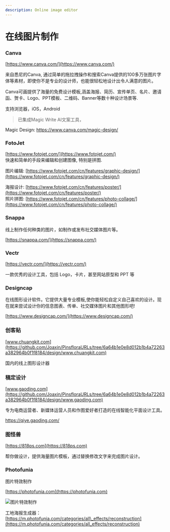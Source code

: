 ```yaml
---
description: Online image editor
---
```


# 在线图片制作

### **Canva**

[https://www.canva.com/](https://www.canva.com/)

来自悉尼的Canva, 通过简单的拖拉拽操作和搜索Canva提供的100多万张图片字体等素材，即使你不是专业的设计师，也能很轻松地设计出令人满意的图片。

Canva可画提供了海量的免费设计模板,涵盖海报、简历、宣传单页、名片、邀请函、贺卡、Logo、PPT模板、二维码、Banner等数十种设计场景等.

支持浏览器，iOS，Android

> 已集成Magic Write AI文案工具，

Magic Design:  https://www.canva.com/magic-design/

### FotoJet

[https://www.fotojet.com/](https://www.fotojet.com/)  
快速和简单的手段来编辑和创建图像, 特别是拼图.

图片编辑: [https://www.fotojet.com/cn/features/graphic-design/](https://www.fotojet.com/cn/features/graphic-design/)

海报设计: [https://www.fotojet.com/cn/features/poster/](https://www.fotojet.com/cn/features/poster/)  
照片拼图:  [https://www.fotojet.com/cn/features/photo-collage/](https://www.fotojet.com/cn/features/photo-collage/)

### Snappa

线上制作任何种类的图片，如制作或发布社交媒体图片等。

[https://snappa.com/](https://snappa.com/)

### Vectr 

[https://vectr.com/](https://vectr.com/)

一款优秀的设计工具，包括 Logo，卡片，甚至网站原型和 PPT 等

### Designcap

在线图形设计软件。它提供大量专业模板,使你能轻松自定义自己喜欢的设计。现在就来尝试设计你的信息图表、传单、社交媒体图片和其他图形吧!

[https://www.designcap.com/](https://www.designcap.com/)

### **创客贴**

[www.chuangkit.com](https://github.com/Joaxin/PinsfloraURLs/tree/6a64b1e0e8d012b1b4a72263a382964b0f1f8184/design/www.chuangkit.com)

国内的线上图形设计器

### **稿定设计**

[www.gaoding.com](https://github.com/Joaxin/PinsfloraURLs/tree/6a64b1e0e8d012b1b4a72263a382964b0f1f8184/design/www.gaoding.com)

专为电商运营者、新媒体运营人员和作图爱好者打造的在线智能化平面设计工具。

https://qiye.gaoding.com/

### **图怪兽**

[https://818ps.com](https://818ps.com)

帮你做设计，提供海量图片模板，通过替换修改文字来完成图片设计。

### **Photofunia**

图片特效制作

[https://photofunia.com](https://photofunia.com)

![图片特效制作](https://i.imgur.com/PmUJJQw.png)

工地海报生成器：[https://m.photofunia.com/categories/all\_effects/reconstruction](https://m.photofunia.com/categories/all_effects/reconstruction)

